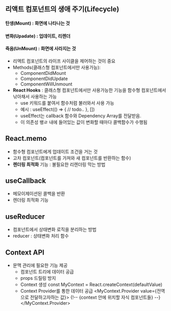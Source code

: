 ## 리액트 컴포넌트의 생애 주기(Lifecycle)

#### 탄생(Mount) : 화면에 나타나는 것

#### 변화(Upadate) : 업데이트, 리렌더

#### 죽음(UnMount) : 화면에 사라지는 것

- 리액트 컴포넌트의 라이프 사이클을 제어하는 것이 중요
- Methods(클래스형 컴포넌트에서만 사용가능):
  - ComponentDidMount
  - ComponentDidUpdate
  - ComponentWillUnmount
- **React Hooks** : 클래스형 컴포넌트에서만 사용가능한 기능을 함수형 컴포넌트에서 낚아채서 사용하는 가능
  - use 키워드를 붙여서 함수처럼 불러와서 사용 가능
  - 예시 : useEffect(() => {
    // todo..
    }, [])
  - useEffect는 callback 함수와 Dependency Array를 전달받음.
  - 이 의존성 뱅ㄹ 내에 들어있는 값이 변화할 때마다 콜백함수가 수행됨

## React.memo

- 함수형 컴포넌트에게 업데이트 조건을 거는 것
- 고차 컴포넌트(컴포넌트를 가져와 새 컴포넌트를 반환하는 함수)
- **렌더링 최적화** 기능 : 불필요한 리렌더링 막는 방법

## useCallback

- 메모이제이션된 콜백을 반환
- 렌더링 최적화 기능

## useReducer

- 컴포넌트에서 상태변화 로직을 분리하는 방법
- reducer : 상태변화 처리 함수

## Context API

- 문맥 관리에 필요한 기능 제공
  - 컴포넌트 트리에 데이터 공급
  - props 드릴링 방지
  - Context 생성
    const MyContext = React.createContext(defaultValue)
  - Context Provider를 통한 데이터 공급
    <MyContext.Provider value={전역으로 전달하고자하는 값}>
    {!-- {context 안에 위치할 자식 컴포넌트들} --}
    </MyContext.Provider>
